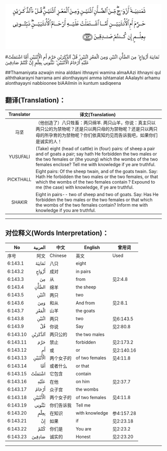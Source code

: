 ![006:143](images/006_143.gif)

#ثَمَانِيَةَ أَزْوَاجٍ ۖ مِنَ الضَّأْنِ اثْنَيْنِ وَمِنَ الْمَعْزِ اثْنَيْنِ ۗ قُلْ آلذَّكَرَيْنِ حَرَّمَ أَمِ الْأُنْثَيَيْنِ أَمَّا اشْتَمَلَتْ عَلَيْهِ أَرْحَامُ الْأُنْثَيَيْنِ ۖ نَبِّئُونِي بِعِلْمٍ إِنْ كُنْتُمْ صَادِقِينَ

##Thamaniyata azwajin mina alddani ithnayni wamina almaAAzi ithnayni qul alththakarayni harrama ami alonthayayni amma ishtamalat AAalayhi arhamu alonthayayni nabbioonee biAAilmin in kuntum sadiqeena 

## 翻译(Translation)：

| Translator | 译文(Translation)                                            |
| :--------: | ------------------------------------------------------------ |
|    马坚    | （他创造了）八只牲畜：两只绵羊. 两只山羊，你说：真主只以两只公的为禁物呢？还是只以两只母的为禁物呢？还是只以两只母的所孕育的为禁物呢？你们依真知灼见而告诉我吧，如果你们是诚实的人！ |
|  YUSUFALI  | (Take) eight (head of cattle) in (four) pairs: of sheep a pair and of goats a pair; say hath He forbidden the two males or the two females or (the young) which the wombs of the two females enclose? Tell me with knowledge if ye are truthful. |
| PICKTHALL  | Eight pairs: Of the sheep twain, and of the goats twain. Say: Hath He forbidden the two males or the two females, or that which the wombs of the two females contain ? Expound to me (the case) with knowledge, if ye are truthful. |
|   SHAKIR   | Eight in pairs-- two of sheep and two of goats. Say: Has He forbidden the two males or the two females or that which the wombs of the two females contain? Inform me with knowledge if you are truthful. |

---

## 对位释义(Words Interpretation)：

| No   | العربية | 中文    | English | 曾用词 |
| ---- | ------: | ------- | ------- | ------ |
| 序号 |    阿文 | Chinese | 英文    | Used   |
| 6:143.1  | ثَمَانِيَةَ   | 八只       | eight          |            |
| 6:143.2  | أَزْوَاجٍ    | 成对       | in pairs       |            |
| 6:143.3  | مِنَ       | 从         | from           | 见2:4.8    |
| 6:143.4  | الضَّأْنِ    | 绵羊       | the sheep      |            |
| 6:143.5  | اثْنَيْنِ    | 两只       | two            |            |
| 6:143.6  | وَمِنَ      | 和从       | And from       | 见2:8.1    |
| 6:143.7  | الْمَعْزِ    | 山羊       | the goats      |            |
| 6:143.8  | اثْنَيْنِ    | 两只       | two            | 见6:143.5  |
| 6:143.9  | قُلْ       | 你说       | Say            | 见2:80.8   |
| 6:143.10 | آلذَّكَرَيْنِ  | 两只公的   | the two males  |            |
| 6:143.11 | حَرَّمَ      | 禁止       | forbidden      | 见2:173.2  |
| 6:143.12 | أَمِ       | 或         | or             | 见2:140.16 |
| 6:143.13 | الْأُنْثَيَيْنِ | 两个女子的 | of two females | 见4:11.8   |
| 6:143.14 | أَمَّا      | 或者什么   | or that        |            |
| 6:143.15 | اشْتَمَلَتْ   | 它包含     | contain        |            |
| 6:143.16 | عَلَيْهِ     | 在他       | on him         | 见2:37.7   |
| 6:143.17 | أَرْحَامُ    | 众子宫     | the wombs      |            |
| 6:143.18 | الْأُنْثَيَيْنِ | 两个女子的 | of two females | 见4:11.8   |
| 6:143.19 | نَبِّئُونِي   | 你们告诉我 | Tell me        |            |
| 6:143.20 | بِعِلْمٍ     | 在知识     | with knowledge | 参4:157.28 |
| 6:143.21 | إِنْ       | 如果       | if             | 见2:23.18  |
| 6:143.22 | كُنْتُمْ     | 你们是     | You are        | 见2:23.2   |
| 6:143.23 | صَادِقِينَ   | 诚实的     | Honest         | 见2:23.20  |

---
